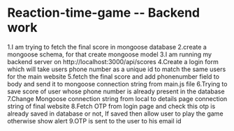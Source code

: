 # Reaction-time-game -- Backend work
1.I am trying to fetch the final score in mongoose database
2.create a mongoose schema, for that create mongoose model
3.I am running my backend server on http://localhost:3000/api/scores
4.Create a login form which will take users phone number as a unique id to match the same users for the main website
5.fetch the final score and add phonenumber field to body and send it to mongoose connection string from main.js file
6.Trying to save score of user whose phone number is already present in the database
7.Change Mongoose connection string from local to details page connection string of final website
8.Fetch OTP from login page and check this otp is already saved in database or not, If saved then allow user to play the game otherwise show alert
9.OTP is sent to the user to his email id